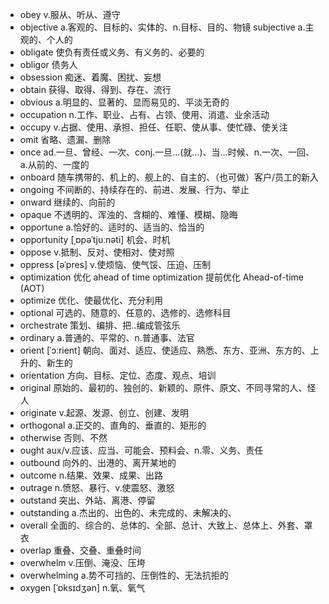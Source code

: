 - obey v.服从、听从、遵守
- objective a.客观的、目标的、实体的、n.目标、目的、物镜     subjective a.主观的、个人的
- obligate 使负有责任或义务、有义务的、必要的
- obligor 债务人
- obsession 痴迷、着魔、困扰、妄想
- obtain 获得、取得、得到、存在、流行
- obvious a.明显的、显著的、显而易见的、平淡无奇的
- occupation n.工作、职业、占有、占领、使用、消遣、业余活动
- occupy v.占据、使用、承担、担任、任职、使从事、使忙碌、使关注
- omit 省略、遗漏、删除
- once ad.一旦、曾经、一次、conj.一旦...(就...)、当...时候、n.一次、一回、a.从前的、一度的
- onboard 随车携带的、机上的、舰上的、自主的、（也可做）客户/员工的新入
- ongoing 不间断的、持续存在的、前进、发展、行为、举止
- onward 继续的、向前的
- opaque 不透明的、浑浊的、含糊的、难懂、模糊、隐晦
- opportune a.恰好的、适时的、适当的、恰当的
- opportunity [ˌɒpəˈtjuːnəti] 机会、时机
- oppose v.抵制、反对、使相对、使对照
- oppress [əˈpres] v.使烦恼、使气馁、压迫、压制
- optimization 优化    ahead of time optimization 提前优化    Ahead-of-time (AOT)
- optimize 优化、使最优化、充分利用
- optional 可选的、随意的、任意的、选修的、选修科目
- orchestrate 策划、编排、把..编成管弦乐
- ordinary a.普通的、平常的、n.普通事、法官
- orient [ˈɔːrient] 朝向、面对、适应、使适应、熟悉、东方、亚洲、东方的、上升的、新生的
- orientation 方向、目标、定位、态度、观点、培训
- original 原始的、最初的、独创的、新颖的、原件、原文、不同寻常的人、怪人
- originate v.起源、发源、创立、创建、发明
- orthogonal a.正交的、直角的、垂直的、矩形的
- otherwise 否则、不然
- ought aux/v.应该、应当、可能会、预料会、n.零、义务、责任
- outbound 向外的、出港的、离开某地的
- outcome n.结果、效果、成果、出路
- outrage n.愤怒、暴行、v.使震怒、激怒
- outstand 突出、外站、离港、停留
- outstanding a.杰出的、出色的、未完成的、未解决的、
- overall 全面的、综合的、总体的、全部、总计、大致上、总体上、外套、罩衣
- overlap 重叠、交叠、重叠时间
- overwhelm v.压倒、淹没、压垮
- overwhelming a.势不可挡的、压倒性的、无法抗拒的
- oxygen [ˈɒksɪdʒən] n.氧、氧气